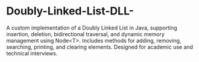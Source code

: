 # Doubly-Linked-List-DLL-
A custom implementation of a Doubly Linked List in Java, supporting insertion, deletion, bidirectional traversal, and dynamic memory management using Node&lt;T>. Includes methods for adding, removing, searching, printing, and clearing elements. Designed for academic use and technical interviews.

